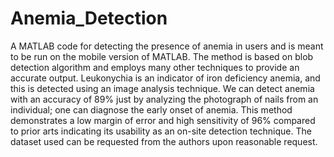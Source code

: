 # Anemia_Detection
A MATLAB code for detecting the presence of anemia in users and is meant to be run on the mobile version of MATLAB. The method is based on blob detection algorithm and employs many other techniques to provide an accurate output. Leukonychia is an indicator of iron deficiency anemia, and this is detected using an image analysis technique. We can detect anemia with an accuracy of 89% just by analyzing the photograph of nails from an individual; one can diagnose the early onset of anemia. This method demonstrates a low margin of error and high sensitivity of 96% compared to prior arts indicating its usability as an on-site detection technique.
The dataset used can be requested from the authors upon reasonable request.
